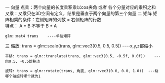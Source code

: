 一 向量
	点乘：两个向量的长度乘积乘以cos夹角    或者  各个分量对应的乘积之和
	叉乘：叉乘只在3D空间有定义，结果是垂直于两个向量的第三个向量
二 矩阵
	矩阵相乘的条件：左侧矩阵的列数 = 右侧矩阵的行数  
	特点： A * B 不等于 B * A

	glm::mat4 trans    ----单位矩阵
三  缩放: trans = glm::scale(trans, glm::vec3(0.5, 0.5, 0.5))   ----x,y,z都缩小

	平移: trans = glm::translate(trans, glm::vec3(0.5, -0.5f, 0.0f))    ---向0.5, -0.5处移动

	旋转: trans = glm::rotate(trans, 角度, glm::vec3(0.0, 0.0, 1.0))  ---绕哪个轴旋转哪个就为1